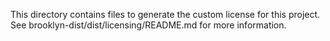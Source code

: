 
This directory contains files to generate the custom license for this project.
See brooklyn-dist/dist/licensing/README.md for more information.

